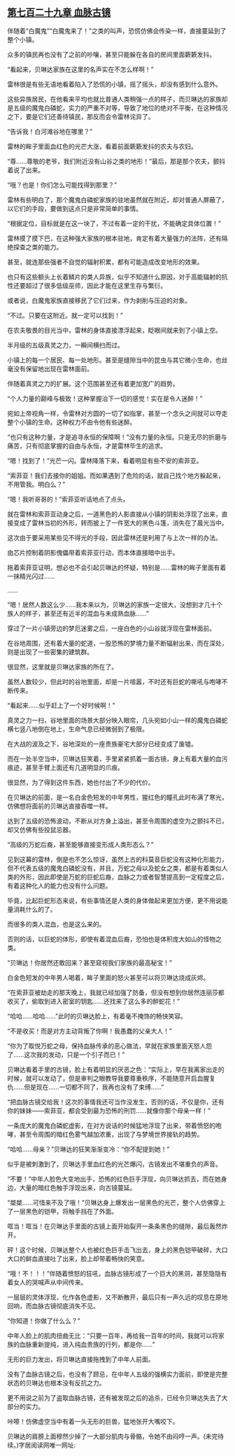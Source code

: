 ## [第七百二十九章 血脉古镜](https://www.xxbiquge.com/11_11222/8997420.html)


  伴随着“白魔鬼”“白魔鬼来了！”之类的叫声，恐慌仿佛会传染一样，直接蔓延到了整个小镇。

  众多的镇民再也没有了之前的吵嚷，甚至只能躲在各自的房间里面簌簌发抖。

  “看起来，贝琳达家族在这里的名声实在不怎么样啊！”

  雷林很是有些无语地看着陷入了恐慌的小镇，摇了摇头，却没有感到什么意外。

  这些异族居民，在他看来平均也就比普通人类稍强一点的样子，而贝琳达的家族却是五级的魔鬼白磷蛇，实力的严重不对等，导致了地位的绝对不平衡，在这种情况之下，要是它们还善待镇民，那反而会令雷林诧异了。

  “告诉我！白河滩谷地在哪里？”

  雷林的眸子里面血红色的光芒大涨，看着前面簌簌发抖的农夫与农妇。

  “尊……尊敬的老爷，我们附近没有山谷之类的地形！”最后，那是那个农夫，颤抖着说了出来。

  “哦？也是！你们怎么可能找得到那里？”

  雷林有些明白了，那个魔鬼白磷蛇家族的驻地虽然就在附近，却对普通人屏蔽了，以它们的手段，要做到这点只是非常简单的事情。

  “根据定位，目标就是在这一块了，不过有着一定的干扰，不能确定具体位置！”

  雷林摸了摸下巴，在这种强大家族的根本驻地，肯定有着大量强力的法阵，还有隔绝探查之类的能力。

  甚至，就连那些强者不自觉的辐射积累，都有可能造成改变地形的效果。

  也只有这些额头上长着鳞片的类人异族，似乎不知道什么原因，对于高能辐射的抗性还要超过了很多低级巫师，因此才能在这里生存与繁衍。

  或者说，白魔鬼家族直接移民了它们过来，作为剥削与压迫的对象。

  “不过。只要在这附近。就一定可以找到！”

  在农夫敬畏的目光当中，雷林的身体直接漂浮起来，眨眼间就来到了小镇上空。

  半月级的五级真灵之力，一瞬间横扫而过。

  小镇上的每一个居民、每一处地形。甚至是缝隙当中的昆虫与其它微小生命，也丝毫没有保留地出现在雷林面前。

  伴随着真灵之力的扩展。这个范围甚至还有着更加宽广的趋势。

  “个人力量的巅峰与极致！这种掌握治下一切的感觉！实在是令人迷醉！”

  宛如上帝视角一样，令雷林对方圆的一切了如指掌，甚至一个念头之间就可以夺走整个小镇的生命。这种权力不由令他有些迷醉。

  “也只有这种力量，才是追寻永恒的保障啊！”没有力量的永恒。只是无尽的折磨与痛苦，只有彻底掌握的自由与永恒，才是雷林毕生的追求。

  “嗯！找到了！”光芒一闪。雷林降落下来，看着明显有些不安的索菲亚。

  “索菲亚！我们去接你的姐姐。而如果遇到了危险的话，就自己找个地方躲起来，不用管我。明白么？”

  “嗯！我听哥哥的！”索菲亚听话地点了点头。

  就在雷林和索菲亚动身之后，一道黑色的人影直接从小镇的阴影处浮现了出来，直接变成了雷林当初的外形，转而披上了一件宽大的黑色斗篷，消失在了晨光当中。

  这次由于要采用某些见不得光的手段，因此雷林还是利用了与上次一样的办法。

  由芯片控制着阴影傀儡带着索菲亚行动，而本体直接暗中出手。

  拖着索菲亚证明，想必也不会引起贝琳达的怀疑，特别是……雷林的眸子里面有着一抹精光闪过……

  ……

  “嗯！居然人数这么少……我本来以为，贝琳达的家族一定很大，没想到才几十个族人的样子，甚至还有近半的混血与未成熟血脉……”

  穿过了一片小镇旁边的梦厄迷雾之后，一座白色的小山谷就浮现在雷林面前。

  在谷地周围，还有着大量的蛇道，一股恐怖的梦境力量不断辐射出来，而在深处，则是出现了一些密集的建筑群。

  很显然，这里就是贝琳达家族的所在了。

  虽然人数较少，但此时的谷地里面，却是一片喧嚣，不时还有巨蛇的嘶吼与咆哮不断传来。

  “看起来……似乎赶上了一个好时候啊！”

  真灵之力一扫，谷地里面的场景大部分映入眼帘，几头宛如小山一样的魔鬼白磷蛇横七竖八地倒在地上，生命气息已经微弱到了极限。

  在大战的波及之下，谷地深处的一座贵族豪宅大部分已经变成了废墟。

  而在一处半空当中，贝琳达狂笑着，手里紧紧抓着一面古镜，身上有着大量的血污痕迹，甚至手臂上面还有几道明显的爪痕。

  很显然，为了得到这件东西，她也付出了不少的代价。

  在贝琳达的前面，是一名白金色短发的中年男性，猩红色的瞳孔此时布满了寒光，仿佛想将面前的贝琳达直接吞噬一样。

  达到了五级的恐怖波动，不断从对方身上溢出，甚至令周围的虚空为之颤抖不已，却又仿佛有些投鼠忌器。

  “高级的万蛇后裔，甚至能够直接变形成人类形态么？”

  见到这幕的雷林，倒是也不怎么惊讶，虽然上古的科莫音巨蛇没有这种化形能力，但不代表五级的魔鬼白磷蛇没有，并且，万蛇之母以及蛇女之类，都是有着类似人类的外形，因此即使是万蛇的巨蛇后裔，血脉之力或者智慧提高到一定程度之后，有着这种化人的能力也没有什么问题。

  毕竟，比起巨蛇形态来说，有些事情还是人类的身体做起来更加方便，更不用说能量消耗什么的了。

  而很多的类人混血，也是这么来的。

  否则的话，以巨蛇的体形，即使有着混血后裔，恐怕也是体积庞大如山的怪物之类。

  “贝琳达！你居然还敢回来？甚至窥视我们家族的最高秘宝！”

  白金色短发的中年男人喝着，眸子里面的怒火甚至可以将贝琳达烧成灰烬。

  “在索菲亚被劫走的那天晚上，我就已经加强了防备，但没有想到你居然连丽莎都收买了，偷取到进入密室的钥匙……还找来了这么多的醉蛇花！”

  “哈哈……哈哈……”此时的贝琳达脸上，有着毫不掩饰的畅快笑容。

  “不是收买！而是对方主动背叛了你啊！我愚蠢的父亲大人！”

  “你为了取悦万蛇之母，保持血脉传承的恶心做法，早就在家族里面天怒人怨了……这次我的发动，只是一个引子而已！”

  贝琳达看着手里的古镜，脸上有着明显的厌恶之色：“实际上，早在我离家出走的时候，就可以发动了，但是审判之眼教导我要尊重秩序，不能随意开启血腥复仇……但是现在……一切都不同了，我再也没有了束缚……”

  “把血脉古镜交给我！这次的事情我还可当作没发生，否则的话，不仅是你，还有你的妹妹——索菲亚，都会受到最为恐怖的刑罚……就像你那个母亲一样！”

  一条庞大的魔鬼白磷蛇虚影，在对方说话的时候猛地浮现了出来，带着愤怒的咆哮，甚至令周围的暗红色雾气越加浓重，出现了与梦境世界接轨的趋势。

  “哈哈……母亲？”贝琳达的狂笑渐渐变冷：“你不配提到她！”

  似乎是被刺激到了，贝琳达手里血红色的光芒爆闪，古镜发出不堪重负的声音。

  “不要！”中年人脸色大变地出手，恐怖的红色巨手浮现，向贝琳达抓去，而在她身边，大量的暗红色触手浮现出来，向古镜蔓延。

  “桀桀……可惜来不及了哦！”贝琳达身上爆发出一层黑色的光芒，整个人仿佛穿上了一层黑色的铠甲，将触手挡在了外面。

  哐当！哐当！在贝琳达手里面的古镜上面开始裂开一条条黑色的缝隙，最后轰然炸开。

  砰！这个时候，贝琳达整个人也被红色巨手击飞出去，身上的黑色铠甲破碎，大口大口的鲜血直接吐了出来，脸上却带着畅快的笑意。

  “哦！不！！！”伴随着愤怒的狂吼，血脉古镜形成了一个巨大的黑洞，甚至隐隐有着女人的哭喊声从中间传来。

  一层层的灵体浮现，化作各色虚影，又不断散开，最后只有一声久远的叹息在原地回响，而血脉古镜彻底消失不见。

  “你知道！你做了什么么？”

  中年人脸上的肌肉扭曲无比：“只要一百年，再给我一百年的时间，我就可以将家族的血脉重新提纯，进入纯血贵族的行列，都是你……”

  无形的巨力发出，将贝琳达直接拖拽到了中年人前面。

  没有了血脉古镜之后，也没有了顾忌，在中年人五级的强横实力面前，即使是完整状态的贝琳达也根本没有反抗之力。

  更不用说之前为了盗取血脉古镜，还有被发现之后的追杀，已经令贝琳达失去了大部分的实力。

  咔嚓！仿佛虚空当中有着一头无形的巨兽，猛地张开大嘴咬下。

  贝琳达的肩膀上面穆然少掉了一大部分肌肉与骨骼，令她不由闷哼一声。(未完待续。)字居阅读网唯一网址:
